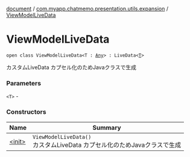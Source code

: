 [document](../../index.md) / [com.myapp.chatmemo.presentation.utils.expansion](../index.md) / [ViewModelLiveData](./index.md)

# ViewModelLiveData

`open class ViewModelLiveData<T : `[`Any`](https://kotlinlang.org/api/latest/jvm/stdlib/kotlin/-any/index.html)`> : LiveData<`[`T`](index.md#T)`>`

カスタムLiveData カプセル化のためJavaクラスで生成

### Parameters

`<T>` -

### Constructors

| Name | Summary |
|---|---|
| [&lt;init&gt;](-init-.md) | `ViewModelLiveData()`<br>カスタムLiveData カプセル化のためJavaクラスで生成 |
